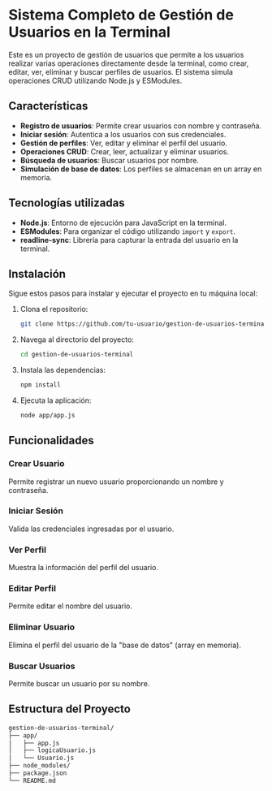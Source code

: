 # Sistema Completo de Gestión de Usuarios en la Terminal

Este es un proyecto de gestión de usuarios que permite a los usuarios realizar varias operaciones directamente desde la terminal, como crear, editar, ver, eliminar y buscar perfiles de usuarios. El sistema simula operaciones CRUD utilizando Node.js y ESModules.

## Características

- **Registro de usuarios**: Permite crear usuarios con nombre y contraseña.
- **Iniciar sesión**: Autentica a los usuarios con sus credenciales.
- **Gestión de perfiles**: Ver, editar y eliminar el perfil del usuario.
- **Operaciones CRUD**: Crear, leer, actualizar y eliminar usuarios.
- **Búsqueda de usuarios**: Buscar usuarios por nombre.
- **Simulación de base de datos**: Los perfiles se almacenan en un array en memoria.

## Tecnologías utilizadas

- **Node.js**: Entorno de ejecución para JavaScript en la terminal.
- **ESModules**: Para organizar el código utilizando `import` y `export`.
- **readline-sync**: Librería para capturar la entrada del usuario en la terminal.

## Instalación

Sigue estos pasos para instalar y ejecutar el proyecto en tu máquina local:

1. Clona el repositorio:
    ```bash
    git clone https://github.com/tu-usuario/gestion-de-usuarios-terminal.git
    ```

2. Navega al directorio del proyecto:
    ```bash
    cd gestion-de-usuarios-terminal
    ```

3. Instala las dependencias:
    ```bash
    npm install
    ```

4. Ejecuta la aplicación:
    ```bash
    node app/app.js
    ```

## Funcionalidades

### Crear Usuario
Permite registrar un nuevo usuario proporcionando un nombre y contraseña.

### Iniciar Sesión
Valida las credenciales ingresadas por el usuario.

### Ver Perfil
Muestra la información del perfil del usuario.

### Editar Perfil
Permite editar el nombre del usuario.

### Eliminar Usuario
Elimina el perfil del usuario de la "base de datos" (array en memoria).

### Buscar Usuarios
Permite buscar un usuario por su nombre.

## Estructura del Proyecto

```bash
gestion-de-usuarios-terminal/
├── app/
│   ├── app.js
│   ├── logicaUsuario.js
│   └── Usuario.js
├── node_modules/
├── package.json
└── README.md

